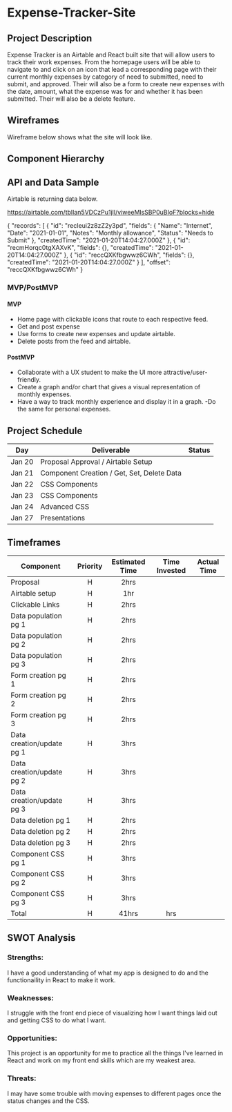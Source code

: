 # Expense-Tracker-Site

## Project Description
Expense Tracker is an Airtable and React built site that will allow users to track their work expenses.  From the homepage users will be able to navigate to and click on an icon that lead a corresponding page with their current monthly expenses by category of need to submitted, need to submit, and approved.  Their will also be a form to create new expenses with the date, amount, what the expense was for and whether it has been submitted.   Their will also be a delete feature.

## Wireframes
Wireframe below shows what the site will look like.

## Component Hierarchy


## API and Data Sample
Airtable is returning data below.

https://airtable.com/tblIan5VDCzPu1jlI/viweeMlsSBP0uBIoF?blocks=hide

{
    "records": [
        {
            "id": "recIeui2z8zZ2y3pd",
            "fields": {
                "Name": "Internet",
                "Date": "2021-01-01",
                "Notes": "Monthly allowance",
                "Status": "Needs to Submit"
            },
            "createdTime": "2021-01-20T14:04:27.000Z"
        },
        {
            "id": "recmHorqc0tgXAXvK",
            "fields": {},
            "createdTime": "2021-01-20T14:04:27.000Z"
        },
        {
            "id": "reccQXKfbgwwz6CWh",
            "fields": {},
            "createdTime": "2021-01-20T14:04:27.000Z"
        }
    ],
    "offset": "reccQXKfbgwwz6CWh"
}

### MVP/PostMVP

#### MVP

- Home page with clickable icons that route to each respective feed.
- Get and post expense
- Use forms to create new expenses and update airtable.
- Delete posts from the feed and airtable.

#### PostMVP

- Collaborate with a UX student to make the UI more attractive/user-friendly.
- Create a graph and/or chart that gives a visual representation of monthly expenses.
- Have a way to track monthly experience and display it in a graph.
-Do the same for personal expenses.

## Project Schedule

| Day      | Deliverable                                | Status   |
| -------- | ------------------------------------------ | -------- |
| Jan 20   | Proposal Approval / Airtable Setup         |          |
| Jan 21   | Component Creation / Get, Set, Delete Data |          |
| Jan 22   | CSS Components                             |          |
| Jan 23   | CSS Components                             |          |
| Jan 24   | Advanced CSS                               |          |
| Jan 27   | Presentations                              |          |

## Timeframes

| Component                 | Priority | Estimated Time | Time Invested | Actual Time |
| ------------------------- | :------: | :------------: | :-----------: | :---------: |
| Proposal                  |    H     |      2hrs      |               |             |
| Airtable setup            |    H     |      1hr       |               |             |
| Clickable Links           |    H     |      2hrs      |               |             |
| Data population pg 1      |    H     |      2hrs      |               |             |
| Data population pg 2      |    H     |      2hrs      |               |             |
| Data population pg 3      |    H     |      2hrs      |               |             |
| Form creation pg 1        |    H     |      2hrs      |               |             |
| Form creation pg 2        |    H     |      2hrs      |               |             |
| Form creation pg 3        |    H     |      2hrs      |               |             |
| Data creation/update pg 1 |    H     |      3hrs      |               |             |
| Data creation/update pg 2 |    H     |      3hrs      |               |             |
| Data creation/update pg 3 |    H     |      3hrs      |               |             |
| Data deletion pg 1        |    H     |      2hrs      |               |             |
| Data deletion pg 2        |    H     |      2hrs      |               |             |
| Data deletion pg 3        |    H     |      2hrs      |               |             |
| Component CSS pg 1        |    H     |      3hrs      |               |             |
| Component CSS pg 2        |    H     |      3hrs      |               |             |
| Component CSS pg 3        |    H     |      3hrs      |               |             |
| Total                     |    H     |      41hrs     |       hrs     |             |

## SWOT Analysis

### Strengths:

I have a good understanding of what my app is designed to do and the functionaility in React to make it work.

### Weaknesses:

I struggle with the front end piece of visualizing how I want things laid out and getting CSS to do what I want.

### Opportunities:
This project is an opportunity for me to practice all the things I've learned in React and work on my front end skills which are my weakest area.

### Threats:

I may have some trouble with moving expenses to different pages once the status changes and the CSS.

